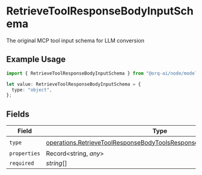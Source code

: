 # RetrieveToolResponseBodyInputSchema

The original MCP tool input schema for LLM conversion

## Example Usage

```typescript
import { RetrieveToolResponseBodyInputSchema } from "@orq-ai/node/models/operations";

let value: RetrieveToolResponseBodyInputSchema = {
  type: "object",
};
```

## Fields

| Field                                                                                                                                                              | Type                                                                                                                                                               | Required                                                                                                                                                           | Description                                                                                                                                                        |
| ------------------------------------------------------------------------------------------------------------------------------------------------------------------ | ------------------------------------------------------------------------------------------------------------------------------------------------------------------ | ------------------------------------------------------------------------------------------------------------------------------------------------------------------ | ------------------------------------------------------------------------------------------------------------------------------------------------------------------ |
| `type`                                                                                                                                                             | [operations.RetrieveToolResponseBodyToolsResponse200ApplicationJson4Type](../../models/operations/retrievetoolresponsebodytoolsresponse200applicationjson4type.md) | :heavy_check_mark:                                                                                                                                                 | N/A                                                                                                                                                                |
| `properties`                                                                                                                                                       | Record<string, *any*>                                                                                                                                              | :heavy_minus_sign:                                                                                                                                                 | N/A                                                                                                                                                                |
| `required`                                                                                                                                                         | *string*[]                                                                                                                                                         | :heavy_minus_sign:                                                                                                                                                 | N/A                                                                                                                                                                |